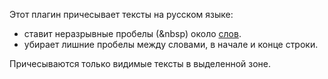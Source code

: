 Этот плагин причесывает тексты на русском языке:
- ставит неразрывные пробелы (&nbsp) около [слов](https://github.com/fed0rus/figma_plugin_for_editors/wiki).
- убирает лишние пробелы между словами, в начале и конце строки. 

Причесываются только видимые тексты в выделенной зоне.
